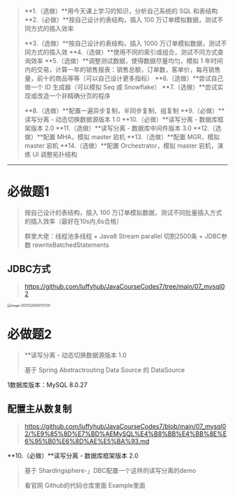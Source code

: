 > **1.（选做）**用今天课上学习的知识，分析自己系统的 SQL 和表结构
> **2.（必做）**按自己设计的表结构，插入 100 万订单模拟数据，测试不同方式的插入效率
>
> **3.（选做）**按自己设计的表结构，插入 1000 万订单模拟数据，测试不同方式的插入效
> **4.（选做）**使用不同的索引或组合，测试不同方式查询效率
> **5.（选做）**调整测试数据，使得数据尽量均匀，模拟 1 年时间内的交易，计算一年的销售报表：销售总额，订单数，客单价，每月销售量，前十的商品等等（可以自己设计更多指标）
> **6.（选做）**尝试自己做一个 ID 生成器（可以模拟 Seq 或 Snowflake）
> **7.（选做）**尝试实现或改造一个非精确分页的程序
>
> **8.（选做）**配置一遍异步复制，半同步复制、组复制
> **9.（必做）**读写分离 - 动态切换数据源版本 1.0
> **10.（必做）**读写分离 - 数据库框架版本 2.0
> **11.（选做）**读写分离 - 数据库中间件版本 3.0
> **12.（选做）**配置 MHA，模拟 master 宕机
> **13.（选做）**配置 MGR，模拟 master 宕机
> **14.（选做）**配置 Orchestrator，模拟 master 宕机，演练 UI 调整拓扑结构

---

# 必做题1

> 按自己设计的表结构，插入 100 万订单模拟数据，测试不同批量插入方式的插入效率（最好在10s内,6s合格）
>
> 群里大佬：线程池多线程 + Java8 Stream parallel 切割2500条 + JDBC参数 rewriteBatchedStatements

## JDBC方式

> https://github.com/luffyhub/JavaCourseCodes7/tree/main/07_mysql02

<img src="https://vuffy.oss-cn-shenzhen.aliyuncs.com/img/image-20211220001737331.png" alt="image-20211220001737331" style="zoom:50%;" />

# 必做题2

> **读写分离 - 动态切换数据源版本 1.0
>
> 基于 Spring Abstractrouting Data Source 的 DataSource

1数据库版本：MySQL 8.0.27

## 配置主从数复制

> https://github.com/luffyhub/JavaCourseCodes7/blob/main/07_mysql02/%E9%85%8D%E7%BD%AEMySQL%E4%B8%BB%E4%BB%8E%E6%95%B0%E6%8D%AE%E5%BA%93.md



**10.（必做）**读写分离 - 数据库框架版本 2.0

> 基于 Shardingsphere-」DBC配置一个这样的读写分离的demo
>
> 看官网 Github的代码仓库里面 Example里面

